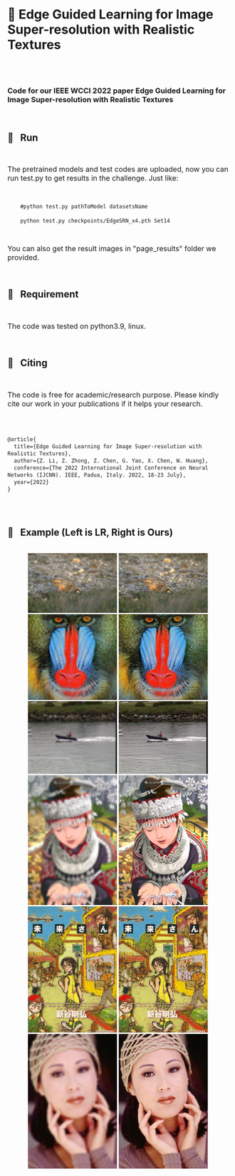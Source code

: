 <br>

<br>

<br>


# 🌌 **Edge Guided Learning for Image Super-resolution with Realistic Textures** 
<br>

<br>

### **Code for our IEEE WCCI 2022 paper Edge Guided Learning for Image Super-resolution with Realistic Textures**

<br>

## 🍅 &nbsp;&nbsp;**Run**

<br>

<font size=3> The pretrained models and test codes are uploaded, now you can run test.py to get results in the challenge. Just like:</font>

<br>

```
    #python test.py pathToModel datasetsName

    python test.py checkpoints/EdgeSRN_x4.pth Set14
```
<br>

<font size=3> You can also get the result images in "page_results" folder we provided.</font>

<br>

## 🍅 &nbsp;&nbsp;**Requirement**

<br>

<font size=3> The code was tested on python3.9, linux.</font>

<br>

## 🍅 &nbsp;&nbsp;**Citing**

<br>

<font size=3> The code is free for academic/research purpose. Please kindly cite our work in your publications if it helps your research.</font>

<br>

```

@article{
  title={Edge Guided Learning for Image Super-resolution with Realistic Textures},
  author={Z. Li, Z. Zhong, Z. Chen, G. Yao, X. Chen, W. Huang},
  conference={The 2022 International Joint Conference on Neural Networks (IJCNN). IEEE, Padua, Italy. 2022, 18-23 July},
  year={2022}
}

```

<br><br>

## 🍅 &nbsp;&nbsp;**Example (Left is LR, Right is Ours)**

<br>

<center class="half">
  <img src="./testimage/8023x4.png" width="200"/>
  <img src="./outputimage/8023.png" width="200"/>&nbsp;&nbsp;
</center>

<center class="half">
  <img src="./testimage/baboonx4.png" width="200"/>
  <img src="./outputimage/baboon.png" width="200"/>&nbsp;&nbsp;
</center>
<center class="half">
  <img src="./testimage/coastguardx4.png" width="200"/>
  <img src="./outputimage/coastguard.png" width="200"/>&nbsp;&nbsp;
</center>
<center class="half">
  <img src="./testimage/comicx4.png" width="200"/>
  <img src="./outputimage/comic.png" width="200"/>&nbsp;&nbsp;
</center>

<center class="half">
  <img src="./testimage/MiraiSanx4.png" width="200"/>
  <img src="./outputimage/MiraiSan.png" width="200"/>&nbsp;&nbsp;
</center>

<center class="half">
  <img src="./testimage/womanx4.png" width="200"/>
  <img src="./outputimage/woman.png" width="200"/>&nbsp;&nbsp;
</center>

<br><br>